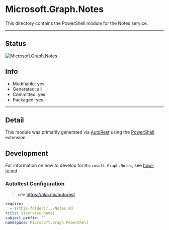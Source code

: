 <!-- region Generated -->
# Microsoft.Graph.Notes
This directory contains the PowerShell module for the Notes service.

---
## Status
[![Microsoft.Graph.Notes](https://img.shields.io/powershellgallery/v/Microsoft.Graph.Notes.svg?style=flat-square&label=Microsoft.Graph.Notes "Microsoft.Graph.Notes")](https://www.powershellgallery.com/packages/Microsoft.Graph.Notes/)

## Info
- Modifiable: yes
- Generated: all
- Committed: yes
- Packaged: yes

---
## Detail
This module was primarily generated via [AutoRest](https://github.com/Azure/autorest) using the [PowerShell](https://github.com/Azure/autorest.powershell) extension.

## Development
For information on how to develop for `Microsoft.Graph.Notes`, see [how-to.md](how-to.md).
<!-- endregion -->

### AutoRest Configuration

> see https://aka.ms/autorest

``` yaml
require:
  - $(this-folder)/../Notes.md
title: $(service-name)
subject-prefix: ''
namespace: Microsoft.Graph.PowerShell
```
